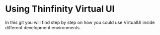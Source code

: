 # Using Thinfinity Virtual UI 

In this git you will find step by step on how you could use VirtualUI inside different development environments.
